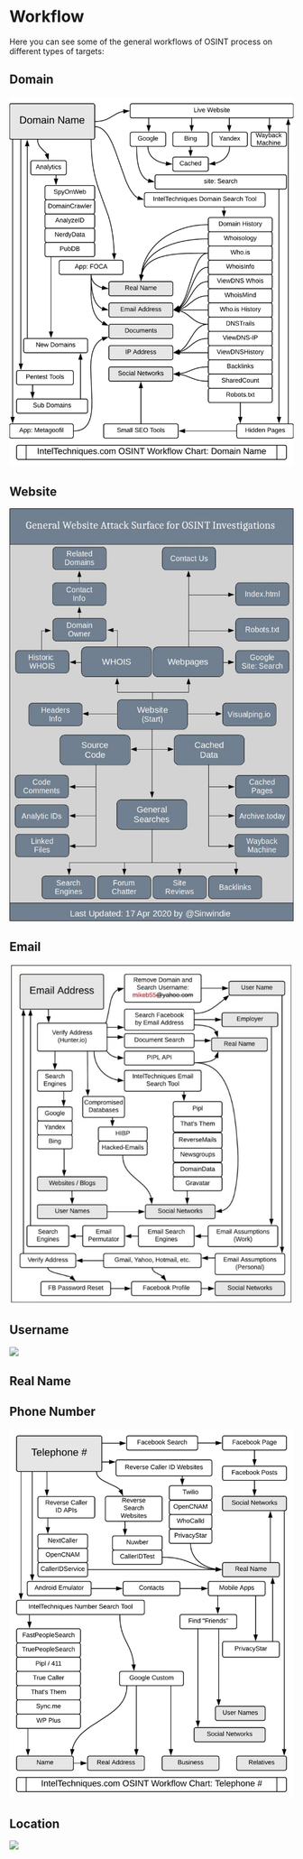 # Workflow

Here you can see some of the general workflows of OSINT process on different types of targets:

## Domain

![](<../../.gitbook/assets/image (277).png>)

## Website

![](<../../.gitbook/assets/image (275).png>)



## Email

![](<../../.gitbook/assets/image (272).png>)

## Username

![](broken-reference)

## Real Name



## Phone Number

![](<../../.gitbook/assets/image (273).png>)

## Location

![](broken-reference)





